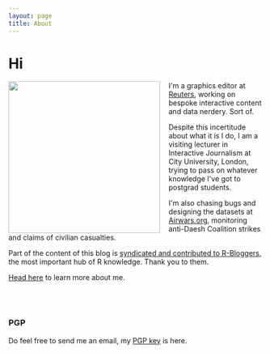 ```yaml
---
layout: page
title: About
---
```


# Hi

<img src="https://basilesimon.fr/img/prof.jpg" width="300px" align="left" style="padding-right:1em;"/>

I'm a graphics editor at [Reuters](https://graphics.reuters.com/), working on bespoke interactive content and data nerdery. Sort of.

Despite this incertitude about what it is I do, I am a visiting lecturer in Interactive Journalism at City University, London, trying to pass on whatever knowledge I've got to postgrad students.

I'm also chasing bugs and designing the datasets at [Airwars.org](https://airwars.org), monitoring anti-Daesh Coalition strikes and claims of civilian casualties.

Part of the content of this blog is [syndicated and contributed to R-Bloggers](https://www.r-bloggers.com), the most important hub of R knowledge. Thank you to them.

[Head here](https://basilesimon.fr/) to learn more about me.

<br><br>

### PGP

Do feel free to send me an email, my [PGP key](https://basilesimon.fr/pgpkey.txt) is here.
